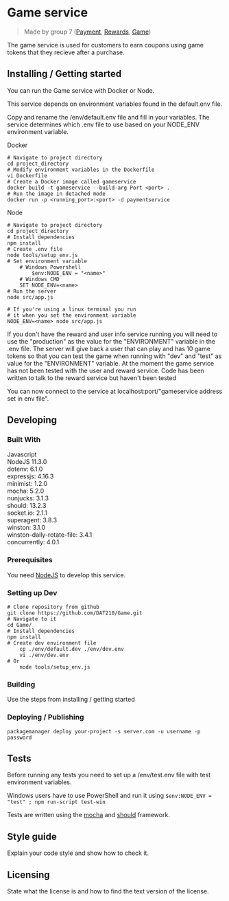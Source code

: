 # Game service
> Made by group 7 ([Payment](https://github.com/DAT210/Payment), [Rewards](https://github.com/DAT210/Rewards), [Game](https://github.com/DAT210/Game))

The game service is used for customers to earn coupons using game tokens that they recieve after a purchase.

## Installing / Getting started

You can run the Game service with Docker or Node.

This service depends on environment variables found in the default.env file.

Copy and rename the /env/default.env file and fill in your variables.
The service determines which .env file to use based on your NODE_ENV environment variable.

Docker
```shell
# Navigate to project directory
cd project_directory
# Modify environment variables in the Dockerfile
vi Dockerfile
# Create a Docker image called gameservice
docker build -t gameservice --build-arg Port <port> .
# Run the image in detached mode
docker run -p <running_port>:<port> -d paymentservice
```

Node
```shell
# Navigate to project directory
cd project_directory
# Install dependencies
npm install
# Create .env file
node tools/setup_env.js
# Set environment variable
	# Windows Powershell
    	$env:NODE_ENV = "<name>"
	# Windows CMD
	SET NODE_ENV=<name>
# Run the server
node src/app.js

# If you're using a linux terminal you run
# it when you set the environment variable
NODE_ENV=<name> node src/app.js
```

If you don't have the reward and user info service running you will need to use the "production" as the value for the "ENVIRONMENT" variable in the .env file. The server will give back a user that can play and has 10 game tokens so that you can test the game when running with "dev" and "test" as value for the "ENVIRONMENT" variable. At the moment the game service has not been tested with the user and reward service. Code has been written to talk to the reward service but haven't been tested

You can now connect to the service at localhost:port/"gameservice address set in env file".


## Developing

### Built With

Javascript  
NodeJS 11.3.0  
dotenv: 6.1.0  
expressjs: 4.16.3  
minimist: 1.2.0  
mocha: 5.2.0  
nunjucks: 3.1.3  
should: 13.2.3  
socket.io: 2.1.1  
superagent: 3.8.3  
winston: 3.1.0  
winston-daily-rotate-file: 3.4.1  
concurrently: 4.0.1  

### Prerequisites

You need [NodeJS](https://nodejs.org) to develop this service.


### Setting up Dev

```shell
# Clone repository from github
git clone https://github.com/DAT210/Game.git
# Navigate to it
cd Game/
# Install dependencies
npm install
# Create dev environment file
	cp ./env/default.dev ./env/dev.env
	vi ./env/dev.env
# Or
	node tools/setup_env.js
```

### Building

Use the steps from installing / getting started 

### Deploying / Publishing

```shell
packagemanager deploy your-project -s server.com -u username -p password
```

## Tests

Before running any tests you need to set up a /env/test.env file with test environment variables.

Windows users have to use PowerShell and run it using `$env:NODE_ENV = "test" ; npm run-script test-win`

Tests are written using the [mocha](https://mochajs.org/) and [should](https://github.com/shouldjs/should.js) framework.

## Style guide

Explain your code style and show how to check it.

## Licensing

State what the license is and how to find the text version of the license.


